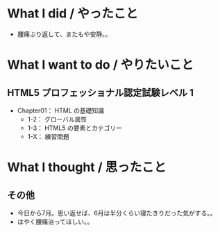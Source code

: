 # What I did / やったこと
- 腰痛ぶり返して、またもや安静。。

# What I want to do / やりたいこと
## HTML5 プロフェッショナル認定試験レベル 1
- Chapter01： HTML の基礎知識
    - 1-2： グローバル属性
    - 1-3： HTML5 の要素とカテゴリー
    - 1-X： 練習問題

# What I thought / 思ったこと
## その他
- 今日から7月。思い返せば、6月は半分くらい寝たきりだった気がする。。
- はやく腰痛治ってほしい。。
